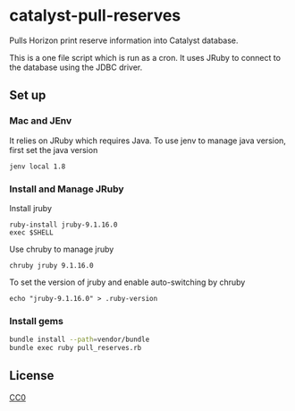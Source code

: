 # catalyst-pull-reserves

Pulls Horizon print reserve information into Catalyst database.

This is a one file script which is run as a cron.
It uses JRuby to connect to the database using the JDBC driver.

## Set up

### Mac and JEnv

It relies on JRuby which requires Java. To use jenv to manage java version, first set the java version

```
jenv local 1.8
```

### Install and Manage JRuby

Install jruby
```
ruby-install jruby-9.1.16.0
exec $SHELL
```

Use chruby to manage jruby
```
chruby jruby 9.1.16.0
```

To set the version of jruby and enable auto-switching by chruby

```
echo "jruby-9.1.16.0" > .ruby-version
```

### Install gems

```bash
bundle install --path=vendor/bundle
bundle exec ruby pull_reserves.rb
```

License
-------

[CC0](LICENSE)
